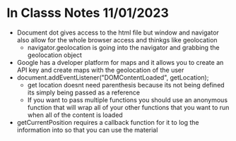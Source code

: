 # In Classs Notes 11/01/2023

- Document dot gives access to the html file but window and navigator also allow for the whole browser access and thinkgs like geolocation
    - navigator.geolocation is going into the navigator and grabbing the geolocation object
- Google has a dveloper platform for maps and it allows you to create an API key and create maps with the geolocation of the user 
- document.addEventListener("DOMContentLoaded", getLocation); 
    - get location doesnt need parenthesis because its not being defined its simply being passed as a reference
    - If you want to pass multiple functions you should use an anonymous function that will wrap all of your other functions that you want to 
    run when all of the content is loaded
- getCurrentPosition requires a callback function for it to log the information into so that you can use the material